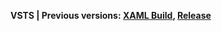 **VSTS | Previous versions: [XAML Build](https://msdn.microsoft.com/library/ms181709%28v=vs.120%29.aspx), [Release](../../release/previous-version/release-management-overview.md)**
